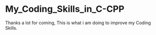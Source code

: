# My_Coding_Skills_in_C-CPP
 Thanks a lot for coming, This is what i am doing to improve my Coding Skills.
